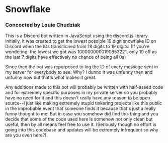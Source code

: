 # Snowflake
### Concocted by Louie Chudziak

This is a Discord bot written in JavaScript using the discord.js library. Initially, it was created to get the lowest possible 19 digit snowflake ID on Discord when the IDs transitioned from 18 digits to 19 digits. (If you're wondering, the lowest we got was 1000000000190853221, only 19 off as the last 7 digits have effectively no chance of being all 0s)

Since then the bot was repurposed to log the ID of every message sent in my server for everybody to see. Why? I dunno it was unfunny then and unfunny now but that's what makes it great.

Any additions made to this bot will probably be written with half-assed code and for extremely specific purposes in my private server so you probably have no need for it and this doesn't really have any reason to be open source--I just like making extremely stupid tinkering projects like this public in the improbable event that someone finds it because that's just a really funny thought to me. But in case you somehow did find this thing and you decide that some of the code used here is somehow not only clean but useful, then by all means feel free to use it. (Seriously though no effort is going into this codebase and updates will be extremely infrequent so why are you even here?)

